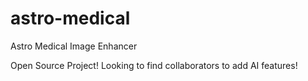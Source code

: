 # astro-medical
Astro Medical Image Enhancer

Open Source Project!
Looking to find collaborators to add AI features!
